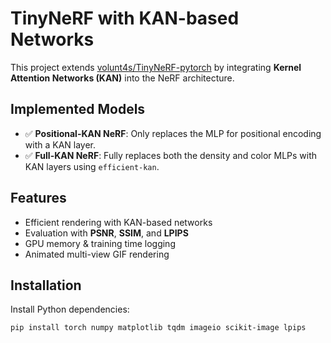 # TinyNeRF with KAN-based Networks

This project extends [volunt4s/TinyNeRF-pytorch](https://github.com/volunt4s/TinyNeRF-pytorch) by integrating **Kernel Attention Networks (KAN)** into the NeRF architecture.

## Implemented Models

- ✅ **Positional-KAN NeRF**: Only replaces the MLP for positional encoding with a KAN layer.
- ✅ **Full-KAN NeRF**: Fully replaces both the density and color MLPs with KAN layers using `efficient-kan`.

## Features

- Efficient rendering with KAN-based networks
- Evaluation with **PSNR**, **SSIM**, and **LPIPS**
- GPU memory & training time logging
- Animated multi-view GIF rendering

## Installation

Install Python dependencies:

```bash
pip install torch numpy matplotlib tqdm imageio scikit-image lpips
